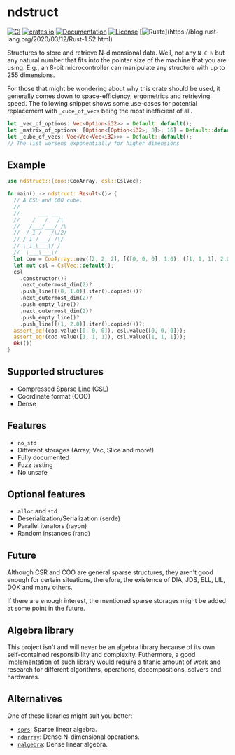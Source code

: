 # ndstruct 

[![CI](https://github.com/c410-f3r/ndstruct/workflows/CI/badge.svg)](https://github.com/c410-f3r/ndstruct/actions?query=workflow%3ACI)
[![crates.io](https://img.shields.io/crates/v/ndstruct.svg)](https://crates.io/crates/ndstruct)
[![Documentation](https://docs.rs/ndstruct/badge.svg)](https://docs.rs/ndstruct)
[![License](https://img.shields.io/badge/license-APACHE2-blue.svg)](./LICENSE)
[![Rustc](https://img.shields.io/badge/rustc-1.52-lightgray")](https://blog.rust-lang.org/2020/03/12/Rust-1.52.html)

Structures to store and retrieve N-dimensional data. Well, not any `N ∈ ℕ` but any natural number that fits into the pointer size of the machine that you are using. E.g., an 8-bit microcontroller can manipulate any structure with up to 255 dimensions.

For those that might be wondering about why this crate should be used, it generally comes down to space-efficiency, ergometrics and retrieving speed. The following snippet shows some use-cases for potential replacement with `_cube_of_vecs` being the most inefficient of all.

```rust
let _vec_of_options: Vec<Option<i32>> = Default::default();
let _matrix_of_options: [Option<[Option<i32>; 8]>; 16] = Default::default();
let _cube_of_vecs: Vec<Vec<Vec<i32>>> = Default::default();
// The list worsens exponentially for higher dimensions
```

## Example

```rust
use ndstruct::{coo::CooArray, csl::CslVec};

fn main() -> ndstruct::Result<()> {
  // A CSL and COO cube.
  //
  //      ___ ___
  //    /   /   /\
  //   /___/___/ /\
  //  / 1 /   /\/2/
  // /_1_/___/ /\/
  // \_1_\___\/ /
  //  \___\___\/
  let coo = CooArray::new([2, 2, 2], [([0, 0, 0], 1.0), ([1, 1, 1], 2.0)])?;
  let mut csl = CslVec::default();
  csl
    .constructor()?
    .next_outermost_dim(2)?
    .push_line([(0, 1.0)].iter().copied())?
    .next_outermost_dim(2)?
    .push_empty_line()?
    .next_outermost_dim(2)?
    .push_empty_line()?
    .push_line([(1, 2.0)].iter().copied())?;
  assert_eq!(coo.value([0, 0, 0]), csl.value([0, 0, 0]));
  assert_eq!(coo.value([1, 1, 1]), csl.value([1, 1, 1]));
  Ok(())
}
```

## Supported structures

- Compressed Sparse Line (CSL)
- Coordinate format (COO)
- Dense

## Features

- `no_std`
- Different storages (Array, Vec, Slice and more!)
- Fully documented
- Fuzz testing
- No unsafe

## Optional features

- `alloc` and `std`
- Deserialization/Serialization (serde)
- Parallel iterators (rayon)
- Random instances (rand)

## Future

Although CSR and COO are general sparse structures, they aren't good enough for certain situations, therefore, the existence of DIA, JDS, ELL, LIL, DOK and many others.

If there are enough interest, the mentioned sparse storages might be added at some point in the future.

## Algebra library

This project isn't and will never be an algebra library because of its own self-contained responsibility and complexity. Futhermore, a good implementation of such library would require a titanic amount of work and research for different algorithms, operations, decompositions, solvers and hardwares.

## Alternatives

One of these libraries might suit you better:

* [`sprs`][sprs]: Sparse linear algebra.
* [`ndarray`][ndarray]: Dense N-dimensional operations.
* [`nalgebra`][nalgebra]: Dense linear algebra.

[nalgebra]: https://github.com/rustsim/nalgebra
[ndarray]: https://github.com/rust-ndarray/ndarray
[sprs]: https://github.com/vbarrielle/sprs